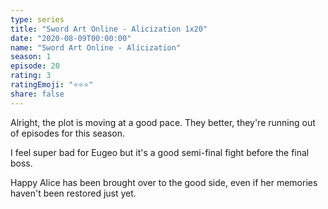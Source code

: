 ```yaml
---
type: series
title: "Sword Art Online - Alicization 1x20"
date: "2020-08-09T00:00:00"
name: "Sword Art Online - Alicization"
season: 1
episode: 20
rating: 3
ratingEmoji: "⭐️⭐️⭐️"
share: false
---
```


Alright, the plot is moving at a good pace. They better, they're running out of episodes for this season.

I feel super bad for Eugeo but it's a good semi-final fight before the final boss.

Happy Alice has been brought over to the good side, even if her memories haven't been restored just yet.
